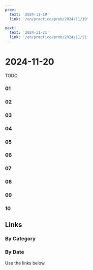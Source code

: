 ```yaml
---
prev:
  text: '2024-11-19'
  link: '/en/practice/prob/2024/11/19'

next:
  text: '2024-11-21'
  link: '/en/practice/prob/2024/11/21'
---
```


# 2024-11-20

TODO

### 01

### 02

### 03

### 04

### 05

### 06

### 07

### 08

### 09

### 10

## Links

[<Badge type="tip" text="Check Solution"/>](/en/learning/prob/2024/11/20)

### By Category

[<Badge type="tip" text="<--"/>](/en/practice/prob/2024/11/17)
[<Badge type="tip" text="Calendar"/>](/en/practice/calendar/2024/11)
[<Badge type="info" text="-->"/>](/en/practice/prob/2024/11/20#links)

### By Date

Use the links below.